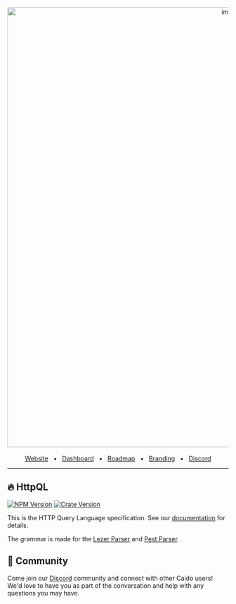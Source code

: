 <div align="center">
  <img width="1000" alt="image" src="https://user-images.githubusercontent.com/6225588/211916659-567751d1-0225-402b-9141-4145c18b0834.png">

  <br />
  <br />
  <a href="https://caido.io/">Website</a>
  <span>&nbsp;&nbsp;•&nbsp;&nbsp;</span>
  <a href="https://dashboard.caido.io/">Dashboard</a>
  <span>&nbsp;&nbsp;•&nbsp;&nbsp;</span>
  <a href="https://links.caido.io/roadmap">Roadmap</a>
  <span>&nbsp;&nbsp;•&nbsp;&nbsp;</span>
  <a href="https://github.com/caido/caido/tree/main/brand">Branding</a>
  <span>&nbsp;&nbsp;•&nbsp;&nbsp;</span>
  <a href="https://links.caido.io/www-discord" target="_blank">Discord</a>
  <br />
  <hr />
</div>

## 🔥 HttpQL

[![NPM Version](https://img.shields.io/npm/v/@caido/httpql?style=for-the-badge)](https://www.npmjs.com/package/@caido/httpql)
[![Crate Version](https://img.shields.io/crates/v/httpql?color=fc8d62&logo=rust&style=for-the-badge)](https://crates.io/crates/httpql)

This is the HTTP Query Language specification. See our [documentation](https://docs.caido.io/internals/httpql.html) for details.

The grammar is made for the [Lezer Parser](https://lezer.codemirror.net/) and [Pest Parser](https://pest.rs/).

## 💚 Community

Come join our [Discord](https://links.caido.io/www-discord) community and connect with other Caido users! We'd love to have you as part of the conversation and help with any questions you may have.
